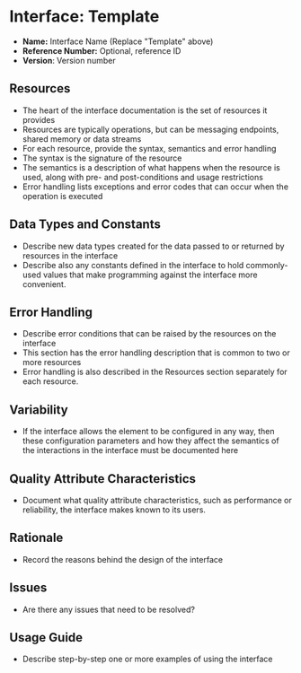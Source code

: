 # Interface: Template

* **Name:** Interface Name (Replace "Template" above)
* **Reference Number:** Optional, reference ID
* **Version**: Version number

## Resources

* The heart of the interface documentation is the set of resources it provides
* Resources are typically operations, but can be messaging endpoints, shared memory or data streams
* For each resource, provide the syntax, semantics and error handling
* The syntax is the signature of the resource
* The semantics is a description of what happens when the resource is used, along with pre- and post-conditions and usage restrictions
* Error handling lists exceptions and error codes that can occur when the operation is executed

## Data Types and Constants

* Describe new data types created for the data passed to or returned by resources in the interface
* Describe also any constants defined in the interface to hold commonly-used values that make programming against the interface more convenient.

## Error Handling

* Describe error conditions that can be raised by the resources on the interface
* This section has the error handling description that is common to two or more resources
* Error handling is also described in the Resources section separately for each resource.

## Variability

* If the interface allows the element to be configured in any way, then these configuration parameters and how they affect the semantics of the interactions in the interface must be documented here

## Quality Attribute Characteristics

* Document what quality attribute characteristics, such as performance or reliability, the interface makes known to its users.

## Rationale

* Record the reasons behind the design of the interface

## Issues

* Are there any issues that need to be resolved?

## Usage Guide

* Describe step-by-step one or more examples of using the interface
